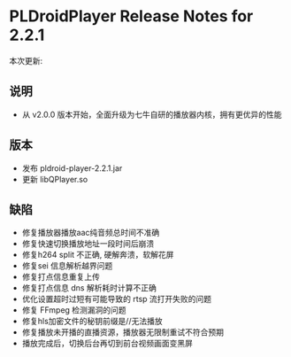 # PLDroidPlayer Release Notes for 2.2.1

本次更新:

## 说明

- 从 v2.0.0 版本开始，全面升级为七牛自研的播放器内核，拥有更优异的性能

## 版本

- 发布 pldroid-player-2.2.1.jar
- 更新 libQPlayer.so

## 缺陷

- 修复播放器播放aac纯音频总时间不准确
- 修复快速切换播放地址一段时间后崩溃
- 修复h264 split 不正确, 硬解奔溃，软解花屏
- 修复sei 信息解析越界问题
- 修复打点信息重复上传
- 修复打点信息 dns 解析耗时计算不正确
- 优化设置超时过短有可能导致的 rtsp 流打开失败的问题
- 修复 FFmpeg 检测漏洞的问题
- 修复hls加密文件的秘钥前缀是//无法播放
- 修复播放未开播的直播资源，播放器无限制重试不符合预期
- 播放完成后，切换后台再切到前台视频画面变黑屏
